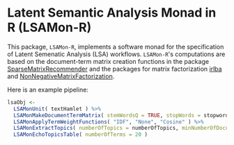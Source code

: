 # Latent Semantic Analysis Monad in R (LSAMon-R)

This package, `LSAMon-R`, implements a software monad for the specification of Latent Semenatic Analysis (LSA) workflows.
`LSAMon-R`'s computations are based on the document-term matrix creation functions in the package
[SparseMatrixRecommender](https://github.com/antononcube/R-packages/tree/master/SparseMatrixRecommender)
and the packages for matrix factorization
[irlba](https://cran.r-project.org/web/packages/irlba/index.html) and
[NonNegativeMatrixFactorization](https://github.com/antononcube/R-packages/tree/master/NonNegativeMatrixFactorization).

Here is an example pipeline:

```r
lsaObj <-
  LSAMonUnit( textHamlet ) %>%
  LSAMonMakeDocumentTermMatrix( stemWordsQ = TRUE, stopWords = stopwords::stopwords() ) %>%
  LSAMonApplyTermWeightFunctions( "IDF", "None", "Cosine" ) %>%
  LSAMonExtractTopics( numberOfTopics = numberOfTopics, minNumberOfDocumentsPerTerm = minNumberOfDocumentsPerTerm, maxSteps = maxSteps, method = "NNMF" ) %>%
  LSAMonEchoTopicsTable( numberOfTerms = 20 )
```
